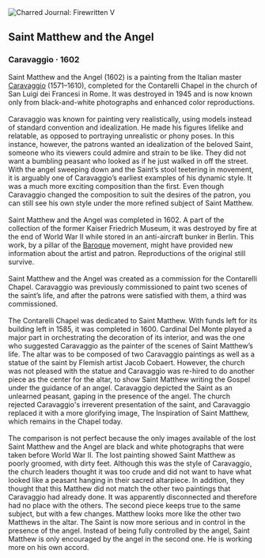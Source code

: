 <div class="artwork-of-the-day">
  <div class="container">
    <div class="img-wrapper">
      <img
        src="https://uploads7.wikiart.org/00129/images/caravaggio/saint-matthew-and-the-angel.jpg!Large.jpg"
        alt="Charred Journal: Firewritten V" />
    </div>
    <div class="artwork-detail">
      <div class="artwork-origin"> 
        <h2 class="artwork-name">Saint Matthew and the Angel</h2>
        <h3 class="artist">
          Caravaggio
                    ·  1602
        </h3>
      </div>
      <p class="description">
        <span class="artwork-description-text ng-binding" ng-bind-html="viewModel.ArtworkOfTheDay.Description | unsafe">Saint Matthew and the Angel (1602) is a painting from the Italian master <a target="_blank" href="/en/caravaggio">Caravaggio</a> (1571–1610), completed for the Contarelli Chapel in the church of San Luigi dei Francesi in Rome. It was destroyed in 1945 and is now known only from black-and-white photographs and enhanced color reproductions.
<br>
<br>Caravaggio was known for painting very realistically, using models instead of standard convention and idealization. He made his figures lifelike and relatable, as opposed to portraying unrealistic or phony poses. In this instance, however, the patrons wanted an idealization of the beloved Saint, someone who its viewers could admire and strain to be like. They did not want a bumbling peasant who looked as if he just walked in off the street. With the angel sweeping down and the Saint’s stool teetering in movement, it is arguably one of Caravaggio’s earliest examples of his dynamic style. It was a much more exciting composition than the first. Even though Caravaggio changed the composition to suit the desires of the patron, you can still see his own style under the more refined subject of Saint Matthew.
<br>
<br>Saint Matthew and the Angel was completed in 1602. A part of the collection of the former Kaiser Friedrich Museum, it was destroyed by fire at the end of World War II while stored in an anti-aircraft bunker in Berlin. This work, by a pillar of the <a target="_blank" href="/en/artists-by-art-movement/baroque">Baroque</a> movement, might have provided new information about the artist and patron. Reproductions of the original still survive.
<br>
<br>Saint Matthew and the Angel was created as a commission for the Contarelli Chapel. Caravaggio was previously commissioned to paint two scenes of the saint’s life, and after the patrons were satisfied with them, a third was commissioned.
<br>
<br>The Contarelli Chapel was dedicated to Saint Matthew. With funds left for its building left in 1585, it was completed in 1600. Cardinal Del Monte played a major part in orchestrating the decoration of its interior, and was the one who suggested Caravaggio as the painter of the scenes of Saint Matthew’s life. The altar was to be composed of two Caravaggio paintings as well as a statue of the saint by Flemish artist Jacob Cobaert. However, the church was not pleased with the statue and Caravaggio was re-hired to do another piece as the center for the altar, to show Saint Matthew writing the Gospel under the guidance of an angel. Caravaggio depicted the Saint as an unlearned peasant, gaping in the presence of the angel. The church rejected Caravaggio's irreverent presentation of the saint, and Caravaggio replaced it with a more glorifying image, The Inspiration of Saint Matthew, which remains in the Chapel today.
<br>
<br>The comparison is not perfect because the only images available of the lost Saint Matthew and the Angel are black and white photographs that were taken before World War II. The lost painting showed Saint Matthew as poorly groomed, with dirty feet. Although this was the style of Caravaggio, the church leaders thought it was too crude and did not want to have what looked like a peasant hanging in their sacred altarpiece. In addition, they thought that this Matthew did not match the other two paintings that Caravaggio had already done. It was apparently disconnected and therefore had no place with the others. The second piece keeps true to the same subject, but with a few changes. Matthew looks more like the other two Matthews in the altar. The Saint is now more serious and in control in the presence of the angel. Instead of being fully controlled by the angel, Saint Matthew is only encouraged by the angel in the second one. He is working more on his own accord.</span>
                        <div class="text-shadow-container" ng-show="showShadow" style=""></div>
      </p>
    </div>
  </div>

</div>
